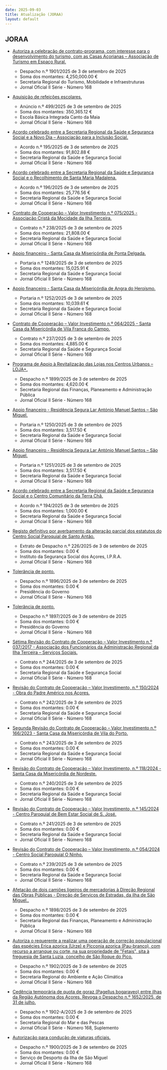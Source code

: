 ```yaml
---
date: 2025-09-03
title: Atualização (JORAA)
layout: default
---
```

## JORAA

* [Autoriza a celebração de contrato-programa, com interesse para o desenvolvimento do turismo, com as Casas Açorianas – Associação de Turismo em Espaço Rural.](https://jo.azores.gov.pt/#/ato/559cd5c5-c521-4240-8b73-27f6604dfd9d)
  * Despacho n.º 1901/2025 de 3 de setembro de 2025
  * Soma dos montantes: 4,250,000.00 €
  * Secretaria Regional do Turismo, Mobilidade e Infraestruturas
  * Jornal Oficial II Série - Número 168

* [Aquisição de refeições escolares.](https://jo.azores.gov.pt/#/ato/415405be-d917-44a2-9245-a3aaa70ccd11)
  * Anúncio n.º 499/2025 de 3 de setembro de 2025
  * Soma dos montantes: 350,365.12 €
  * Escola Básica Integrada Canto da Maia
  * Jornal Oficial II Série - Número 168

* [Acordo celebrado entre a Secretaria Regional da Saúde e Segurança Social e a Novo Dia – Associação para a Inclusão Social.](https://jo.azores.gov.pt/#/ato/85097b39-3b8a-4109-936d-6b4e71c83ef0)
  * Acordo n.º 195/2025 de 3 de setembro de 2025
  * Soma dos montantes: 91,802.88 €
  * Secretaria Regional da Saúde e Segurança Social
  * Jornal Oficial II Série - Número 168

* [Acordo celebrado entre a Secretaria Regional da Saúde e Segurança Social e o Recolhimento de Santa Maria Madalena.](https://jo.azores.gov.pt/#/ato/98ce5edd-e381-41b3-b1ef-369e85db7832)
  * Acordo n.º 196/2025 de 3 de setembro de 2025
  * Soma dos montantes: 25,776.56 €
  * Secretaria Regional da Saúde e Segurança Social
  * Jornal Oficial II Série - Número 168

* [Contrato de Cooperação – Valor Investimento n.º 075/2025 - Associação Cristã da Mocidade da Ilha Terceira.](https://jo.azores.gov.pt/#/ato/b60a28ba-9211-4d4d-9ebf-d4285c2cb710)
  * Contrato n.º 238/2025 de 3 de setembro de 2025
  * Soma dos montantes: 21,808.00 €
  * Secretaria Regional da Saúde e Segurança Social
  * Jornal Oficial II Série - Número 168

* [Apoio financeiro -  Santa Casa da Misericórdia de Ponta Delgada.](https://jo.azores.gov.pt/#/ato/e2614011-d8a2-4a4e-8a24-b2d458c11e9f)
  * Portaria n.º 1249/2025 de 3 de setembro de 2025
  * Soma dos montantes: 15,025.91 €
  * Secretaria Regional da Saúde e Segurança Social
  * Jornal Oficial II Série - Número 168

* [Apoio financeiro - Santa Casa da Misericórdia de Angra do Heroísmo.](https://jo.azores.gov.pt/#/ato/c2fcff37-48ce-4725-8b01-d4737c836960)
  * Portaria n.º 1252/2025 de 3 de setembro de 2025
  * Soma dos montantes: 10,039.61 €
  * Secretaria Regional da Saúde e Segurança Social
  * Jornal Oficial II Série - Número 168

* [Contrato de Cooperação – Valor Investimento n.º 064/2025 -  Santa Casa da Misericórdia de Vila Franca do Campo.](https://jo.azores.gov.pt/#/ato/44fbad97-e05a-46c9-a51d-7a585c1759d3)
  * Contrato n.º 237/2025 de 3 de setembro de 2025
  * Soma dos montantes: 4,885.00 €
  * Secretaria Regional da Saúde e Segurança Social
  * Jornal Oficial II Série - Número 168

* [Programa de Apoio à Revitalização das Lojas nos Centros Urbanos – LOJA+.](https://jo.azores.gov.pt/#/ato/caa6db03-c652-49c4-96f1-8546525ab065)
  * Despacho n.º 1899/2025 de 3 de setembro de 2025
  * Soma dos montantes: 4,620.00 €
  * Secretaria Regional das Finanças, Planeamento e Administração Pública
  * Jornal Oficial II Série - Número 168

* [Apoio financeiro - Residência Segura Lar António Manuel Santos – São Miguel.](https://jo.azores.gov.pt/#/ato/b4892e7a-a157-4757-baec-d0d0d5391a3d)
  * Portaria n.º 1250/2025 de 3 de setembro de 2025
  * Soma dos montantes: 3,517.50 €
  * Secretaria Regional da Saúde e Segurança Social
  * Jornal Oficial II Série - Número 168

* [Apoio financeiro - Residência Segura Lar António Manuel Santos – São Miguel.](https://jo.azores.gov.pt/#/ato/e8759c98-a781-4d1c-be04-c46c793f7615)
  * Portaria n.º 1251/2025 de 3 de setembro de 2025
  * Soma dos montantes: 3,517.50 €
  * Secretaria Regional da Saúde e Segurança Social
  * Jornal Oficial II Série - Número 168

* [Acordo celebrado entre a  Secretaria Regional da Saúde e Segurança Social e o Centro Comunitário da Terra Chã.](https://jo.azores.gov.pt/#/ato/7c67a070-0abd-4baf-a4f0-f8446d908a67)
  * Acordo n.º 194/2025 de 3 de setembro de 2025
  * Soma dos montantes: 1,000.00 €
  * Secretaria Regional da Saúde e Segurança Social
  * Jornal Oficial II Série - Número 168

* [Registo definitivo por averbamento da alteração parcial dos estatutos do Centro Social Paroquial de Santo Antão.](https://jo.azores.gov.pt/#/ato/1ae154a2-c163-4445-b4cb-56be37fb2db3)
  * Extrato de Despacho n.º 226/2025 de 3 de setembro de 2025
  * Soma dos montantes: 0.00 €
  * Instituto da Segurança Social dos Açores, I.P.R.A.
  * Jornal Oficial II Série - Número 168

* [Tolerância de ponto.](https://jo.azores.gov.pt/#/ato/98d5e20c-9c6b-4410-abba-add15ec1970d)
  * Despacho n.º 1896/2025 de 3 de setembro de 2025
  * Soma dos montantes: 0.00 €
  * Presidência do Governo
  * Jornal Oficial II Série - Número 168

* [Tolerância de ponto.](https://jo.azores.gov.pt/#/ato/fffe5e9c-c079-49d4-9a9d-15434e18345c)
  * Despacho n.º 1897/2025 de 3 de setembro de 2025
  * Soma dos montantes: 0.00 €
  * Presidência do Governo
  * Jornal Oficial II Série - Número 168

* [Sétima Revisão do Contrato de Cooperação – Valor Investimento n.º 037/2017 -  Associação dos Funcionários da Administração Regional da Ilha Terceira – Serviços Sociais.](https://jo.azores.gov.pt/#/ato/580611d0-8cd5-4f5c-a7f6-8ddf975924c7)
  * Contrato n.º 244/2025 de 3 de setembro de 2025
  * Soma dos montantes: 0.00 €
  * Secretaria Regional da Saúde e Segurança Social
  * Jornal Oficial II Série - Número 168

* [Revisão do Contrato de Cooperação – Valor Investimento, n.º 150/2024 - Obra do Padre Américo nos Açores.](https://jo.azores.gov.pt/#/ato/a392504b-4bfd-41a6-9507-4107e9af5c3b)
  * Contrato n.º 242/2025 de 3 de setembro de 2025
  * Soma dos montantes: 0.00 €
  * Secretaria Regional da Saúde e Segurança Social
  * Jornal Oficial II Série - Número 168

* [Segunda Revisão do Contrato de Cooperação – Valor Investimento n.º 166/2023 - Santa Casa da Misericórdia de Vila do Porto.](https://jo.azores.gov.pt/#/ato/744734b6-4c93-4dcb-b9b5-f92fdb0635e9)
  * Contrato n.º 243/2025 de 3 de setembro de 2025
  * Soma dos montantes: 0.00 €
  * Secretaria Regional da Saúde e Segurança Social
  * Jornal Oficial II Série - Número 168

* [Revisão do Contrato de Cooperação – Valor Investimento, n.º 118/2024 -  Santa Casa da Misericórdia de Nordeste.](https://jo.azores.gov.pt/#/ato/87eccc89-3896-400d-b56f-b190448ffc9e)
  * Contrato n.º 240/2025 de 3 de setembro de 2025
  * Soma dos montantes: 0.00 €
  * Secretaria Regional da Saúde e Segurança Social
  * Jornal Oficial II Série - Número 168

* [Revisão do Contrato de Cooperação – Valor Investimento, n.º 145/2024 - Centro Paroquial de Bem Estar Social de S. José.](https://jo.azores.gov.pt/#/ato/8d17d2e7-0afe-41d0-918f-44877e54f3cc)
  * Contrato n.º 241/2025 de 3 de setembro de 2025
  * Soma dos montantes: 0.00 €
  * Secretaria Regional da Saúde e Segurança Social
  * Jornal Oficial II Série - Número 168

* [Revisão do Contrato de Cooperação – Valor Investimento, n.º 054/2024 - Centro Social Paroquial O Ninho.](https://jo.azores.gov.pt/#/ato/25d3a0af-b0b8-4bd0-931b-6998161a9a8e)
  * Contrato n.º 239/2025 de 3 de setembro de 2025
  * Soma dos montantes: 0.00 €
  * Secretaria Regional da Saúde e Segurança Social
  * Jornal Oficial II Série - Número 168

* [Afetação de dois camiões ligeiros de mercadorias à Direção Regional das Obras Públicas - Direção de Serviços de Estradas, da ilha de São Miguel..](https://jo.azores.gov.pt/#/ato/f7e1ab0d-587d-4448-ae4d-2d027e8e6e57)
  * Despacho n.º 1898/2025 de 3 de setembro de 2025
  * Soma dos montantes: 0.00 €
  * Secretaria Regional das Finanças, Planeamento e Administração Pública
  * Jornal Oficial II Série - Número 168

* [Autoriza o requerente a realizar uma operação de correção populacional das espécies Erica azorica (Urze) e Picconia azorica (Pau-branco), com recurso a arranque ou corte, na sua propriedade de "Fetais", sita à freguesia de Santa Luzia, concelho de São Roque do Pico.](https://jo.azores.gov.pt/#/ato/1ef46c93-3ed5-4ad9-92f3-ba9902dc9f7a)
  * Despacho n.º 1902/2025 de 3 de setembro de 2025
  * Soma dos montantes: 0.00 €
  * Secretaria Regional do Ambiente e Ação Climática
  * Jornal Oficial II Série - Número 168

* [Cedência temporária de quota de goraz (Pagellus bogaraveo) entre ilhas da Região Autónoma dos Açores. Revoga o Despacho n.º 1652/2025, de 31 de julho.](https://jo.azores.gov.pt/#/ato/f3b49206-8279-4592-bfca-ce9344056694)
  * Despacho n.º 1902-A/2025 de 3 de setembro de 2025
  * Soma dos montantes: 0.00 €
  * Secretaria Regional do Mar e das Pescas
  * Jornal Oficial II Série - Número 168, Suplemento

* [Autorização para condução de viaturas oficiais.](https://jo.azores.gov.pt/#/ato/8e12ef8d-60ab-4ae9-9158-1ae790272d20)
  * Despacho n.º 1900/2025 de 3 de setembro de 2025
  * Soma dos montantes: 0.00 €
  * Serviço de Desporto da Ilha de São Miguel
  * Jornal Oficial II Série - Número 168

